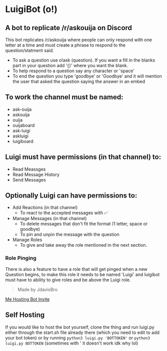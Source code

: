 # LuigiBot (o!)
## A bot to replicate /r/askouija on Discord
This bot replicates /r/askouija where people can only respond with one letter at a time and must create a phrase to respond to the question/statment said.
- To ask a question use o!ask (question). If you want a fill in the blanks part in your question add '{}' where you want the blank.
- To help respond to a question say any character or 'space'
- To end the question you type 'goodbye' or 'Goodbye' and it will mention the user that asked the question saying the answer in an embed
## To work the channel must be named:
- ask-ouija
- askouija
- ouija
- ouijaboard
- ask-luigi
- askluigi
- luigiboard
## Luigi must have permissions (in that channel) to:
- Read Meassges
- Read Message History
- Send Messages
## Optionally Luigi can have permissions to:
- Add Reactions (in that channel)
  - To react to the accepted messages with ✅
- Manage Messages (in that channel)
  - To delete messages that don't fit the format (1 letter, space or goodbye)
  - To pin and unpin the message with the question
- Manage Roles
  - To give and take away the role mentioned in the next section.
### Role Pinging
There is also a feature to have a role that will get pinged when a new Question begins, to make this role it needs to be named 'Luigi' and luigibot must have to ability to give roles and be above the Luigi role.

> Made by JdavisBro

[Me Hosting Bot Invite](https://discordapp.com/api/oauth2/authorize?client_id=557320040127397888&scope=bot&permissions=0)

## Self Hosting

If you would like to host the bot yourself, clone the thing and run luigi.py either through the start.sh file already there (which you need to edit to add your bot token) or by running `python3 luigi.py 'BOTTOKEN'` or `python3 luigi.py BOTTOKEN` (sometimes with ' it doesn't work idk why lol)

